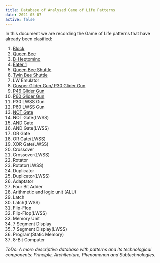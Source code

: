 ```yaml
---
title: Database of Analysed Game of Life Patterns
date: 2021-05-07
active: false
---
```


In this document we are recording the Game of Life patterns that have already been clasified:

1. [Block](https://galapagos.netlify.app/database/block) 
2. [Queen Bee](https://galapagos.netlify.app/database/queen_bee) 
3. [B-Heptomino](https://galapagos.netlify.app/database/b-heptomino/)
4. [Eater 1](https://galapagos.netlify.app/database/eater_1) 
5. [Queen Bee Shuttle](https://galapagos.netlify.app/database/queen_bee_shuttle)
6. [Twin Bee Shuttle](https://galapagos.netlify.app/database/twin_bee_shuttle)  
7. LW Emulator
8. [Gosper Glider Gun/ P30 Glider Gun](https://galapagos.netlify.app/database/gosper_glider_gun)
9. [P46 Glider Gun](https://galapagos.netlify.app/database/p46_glider_gun) 
10. [P60 Glider Gun](https://galapagos.netlify.app/database/p60_glider_gun)
11. P30 LWSS Gun 
12. P60 LWSS Gun 
13. [NOT Gate](https://galapagos.netlify.app/database/not_gate)
14. NOT Gate(LWSS)
15. AND Gate
16. AND Gate(LWSS)
17. OR Gate
18. OR Gate(LWSS)
19. XOR Gate(LWSS)
20. Crossover
21. Crossover(LWSS)
22. Rotator
23. Rotator(LWSS)
24. Duplicator
25. Duplicator(LWSS)
26. Adaptator
27. Four Bit Adder
28. Arithmetic and logic unit (ALU)
29. Latch
30. Latch(LWSS)
31. Flip-Flop
32. Flip-Flop(LWSS)
33. Memory Unit
34. 7 Segment Display
35. 7 Segment Display(LWSS)
36. Program(Static Memory)
37. 8-Bit Computer

*ToDo: A more descriptive database with patterns and its technological components: Principle, Architecture, Phenomenon and Subtechnologies.*
